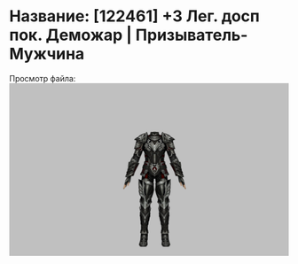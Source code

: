 # Название: [122461] +3 Лег. досп пок. Деможар | Призыватель-Мужчина

Просмотр файла:
![p080034.png](p080034.png)